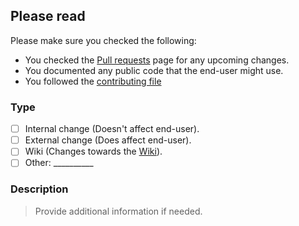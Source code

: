 ## Please read
Please make sure you checked the following:
- You checked the [Pull requests] page for any upcoming changes.
- You documented any public code that the end-user might use.
- You followed the [contributing file] 

### Type
<!--
      Please select the right one, by changing the [ ] to [x]
-->
- [ ] Internal change (Doesn't affect end-user).
- [ ] External change (Does affect end-user).
- [ ] Wiki (Changes towards the [Wiki]).
- [ ] Other: __________ <!-- Use this if none of the above matches your request -->

### Description
> Provide additional information if needed.
<!-- Please type below this line -->


<!-- DO NOT ALTER ANYTHING BELOW THIS LINE! -->

[Pull requests]: https://github.com/PlaceholderAPI/PlaceholderAPI/pulls
[contributing file]: https://github.com/PlaceholderAPI/PlaceholderAPI/tree/master/.github/CONTRIBUTING.md
[Wiki]: https://github.com/PlaceholderAPI/PlaceholderAPI/wiki
